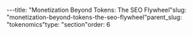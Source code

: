 ---title: "Monetization Beyond Tokens: The SEO Flywheel"slug: "monetization-beyond-tokens-the-seo-flywheel"parent_slug: "tokenomics"type: "section"order: 6